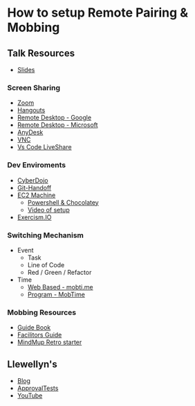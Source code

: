 # How to setup Remote Pairing & Mobbing

## Talk Resources
* [Slides](https://github.com/isidore/Talks/raw/master/Slides/How%20To%20Setup%20Remote%20Pairing%20%26%20Mobibing.pptx)

### Screen Sharing
* [Zoom](https://zoom.us/)
* [Hangouts](https://hangouts.google.com/)
* [Remote Desktop - Google](https://remotedesktop.google.com/)
* [Remote Desktop - Microsoft](https://www.microsoft.com/en-us/p/microsoft-remote-desktop/9wzdncrfj3ps)
* [AnyDesk](https://anydesk.com/en)
* [VNC](https://www.realvnc.com/en/)
* [Vs Code LiveShare](https://code.visualstudio.com/learn/collaboration/live-share)

### Dev Enviroments
* [CyberDojo](https://cyber-dojo.org/)
* [Git-Handoff](https://github.com/remotemobprogramming/mob)
* [EC2 Machine](https://us-east-2.console.aws.amazon.com/ec2/v2/home?region=us-east-2#Instances:sort=instanceId)
    * [Powershell & Chocolatey](https://github.com/JayBazuzi/machine-setup#dev-environments)
    * [Video of setup](https://www.youtube.com/watch?v=vB0rF0ElOT8&t=1153s)
* [Exercism.IO](https://exercism.io/)

### Switching Mechanism
* Event 
    * Task
    * Line of Code
    * Red / Green / Refactor
* Time
    * [Web Based - mobti.me](https://mobti.me/)
    * [Program - MobTime](https://github.com/GreatWebGuy/MobTime/releases/tag/v1.7.4)


### Mobbing Resources

* [Guide Book](http://mobprogrammingguidebook.com)
* [Facilitors Guide](https://github.com/LearnWithLlew/MobProgrammingFacilitatorsGuide)
* [MindMup Retro starter](https://app.mindmup.com/map/new)


## Llewellyn's
* [Blog](http://llewellynfalco.blogspot.com/)
* [ApprovalTests](https://github.com/approvals/)
* [YouTube](https://www.youtube.com/user/isidoreus/videos)

